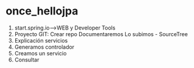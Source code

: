 # once_hellojpa
1. start.spring.io-->WEB y Developer Tools
2. Proyecto GIT:
  Crear repo
  Documentaremos
  Lo subimos - SourceTree
3. Explicación servicios
4. Generamos controlador
5. Creamos un servicio
6. Consultar
